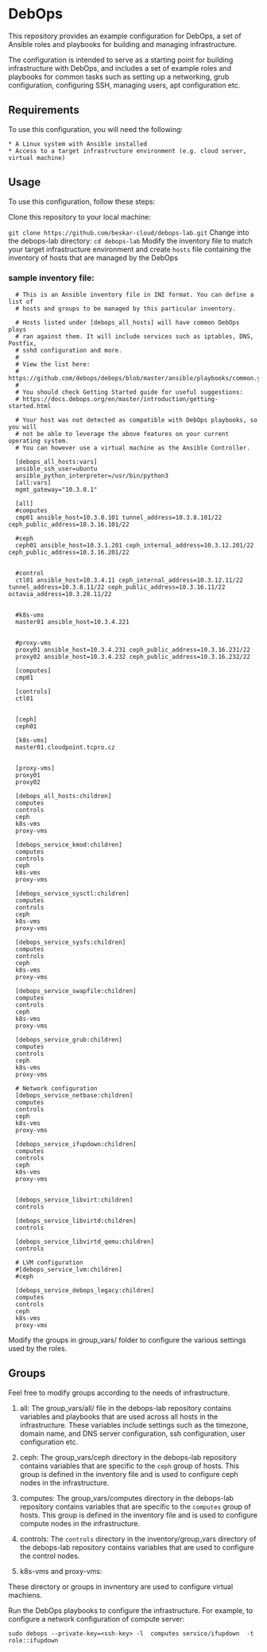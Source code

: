 # DebOps
This repository provides an example configuration for DebOps, a set of Ansible roles and playbooks for building and managing infrastructure.

The configuration is intended to serve as a starting point for building infrastructure with DebOps, and includes a set of example roles and
playbooks for common tasks such as setting up a networking, grub configuration, configuring SSH, managing users, apt configuration etc.

## Requirements
To use this configuration, you will need the following:

	* A Linux system with Ansible installed
	* Access to a target infrastructure environment (e.g. cloud server, virtual machine)

## Usage
To use this configuration, follow these steps:

Clone this repository to your local machine:

```git clone https://github.com/beskar-cloud/debops-lab.git```
Change into the debops-lab directory:
```cd debops-lab```
Modify the inventory file to match your target infrastructure environment and create `hosts` file containing the inventory of hosts that are 
managed by the DebOps

### sample inventory file:
```
  # This is an Ansible inventory file in INI format. You can define a list of
  # hosts and groups to be managed by this particular inventory.

  # Hosts listed under [debops_all_hosts] will have common DebOps plays
  # ran against them. It will include services such as iptables, DNS, Postfix,
  # sshd configuration and more.
  #
  # View the list here:
  # https://github.com/debops/debops/blob/master/ansible/playbooks/common.yml
  #
  # You should check Getting Started guide for useful suggestions:
  # https://docs.debops.org/en/master/introduction/getting-started.html

  # Your host was not detected as compatible with DebOps playbooks, so you will
  # not be able to leverage the above features on your current operating system.
  # You can however use a virtual machine as the Ansible Controller.

  [debops_all_hosts:vars]
  ansible_ssh_user=ubuntu  
  ansible_python_interpreter=/usr/bin/python3 
  [all:vars]
  mgmt_gateway="10.3.0.1"

  [all]
  #computes
  cmp01 ansible_host=10.3.0.101 tunnel_address=10.3.8.101/22 ceph_public_address=10.3.16.101/22

  #ceph
  ceph01 ansible_host=10.3.1.201 ceph_internal_address=10.3.12.201/22 ceph_public_address=10.3.16.201/22 


  #control
  ctl01 ansible_host=10.3.4.11 ceph_internal_address=10.3.12.11/22 tunnel_address=10.3.8.11/22 ceph_public_address=10.3.16.11/22 octavia_address=10.3.28.11/22 


  #k8s-vms
  master01 ansible_host=10.3.4.221


  #proxy-vms
  proxy01 ansible_host=10.3.4.231 ceph_public_address=10.3.16.231/22  
  proxy02 ansible_host=10.3.4.232 ceph_public_address=10.3.16.232/22

  [computes]
  cmp01

  [controls]
  ctl01


  [ceph]
  ceph01

  [k8s-vms]
  master01.cloudpoint.tcpro.cz


  [proxy-vms]
  proxy01
  proxy02

  [debops_all_hosts:children]
  computes
  controls
  ceph
  k8s-vms
  proxy-vms

  [debops_service_kmod:children]
  computes
  controls
  ceph
  k8s-vms
  proxy-vms

  [debops_service_sysctl:children]
  computes
  controls
  ceph
  k8s-vms
  proxy-vms

  [debops_service_sysfs:children]
  computes
  controls
  ceph
  k8s-vms
  proxy-vms

  [debops_service_swapfile:children]
  computes
  controls
  ceph
  k8s-vms
  proxy-vms

  [debops_service_grub:children]
  computes
  controls
  ceph
  k8s-vms
  proxy-vms

  # Network configuration
  [debops_service_netbase:children]
  computes
  controls
  ceph
  k8s-vms
  proxy-vms

  [debops_service_ifupdown:children]
  computes
  controls
  ceph
  k8s-vms
  proxy-vms


  [debops_service_libvirt:children]
  controls

  [debops_service_libvirtd:children]
  controls

  [debops_service_libvirtd_qemu:children]
  controls

  # LVM configuration
  #[debops_service_lvm:children]
  #ceph

  [debops_service_debops_legacy:children]
  computes
  controls
  ceph
  k8s-vms
  proxy-vms
```
Modify the groups in group_vars/ folder to configure the various settings used by the roles.

## Groups

Feel free to modify groups according to the needs of infrastructure.

1.  all:
The group_vars/all/ file in the debops-lab repository contains variables and playbooks that are used across all hosts in the infrastructure. 
These variables include settings such as the timezone, domain name, and DNS server configuration, ssh configuration, user configuration etc.

2.  ceph:
The group_vars/ceph directory in the debops-lab repository contains variables that are specific to the `ceph` group of hosts. 
This group is defined in the inventory file and is used to configure ceph nodes in the infrastructure.

3.  computes:
The group_vars/computes directory in the debops-lab repository contains variables that are specific to the `computes` group of hosts. 
This group is defined in the inventory file and is used to configure compute nodes in the infrastructure.

4.  controls:
The `controls` directory in the inventory/group_vars directory of the debops-lab repository contains variables that are used to configure 
the control nodes.

5. k8s-vms and proxy-vms: 

These directory or groups in invnentory are used to configure virtual machiens. 

Run the DebOps playbooks to configure the infrastructure. For example, to configure a network configuration of compute server:

```sudo debops --private-key=<ssh-key> -l  computes service/ifupdown  -t role::ifupdown```




